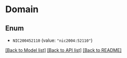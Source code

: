 # Domain

## Enum


* `NIC200452110` (value: `"nic2004:52110"`)


[[Back to Model list]](../README.md#documentation-for-models) [[Back to API list]](../README.md#documentation-for-api-endpoints) [[Back to README]](../README.md)


